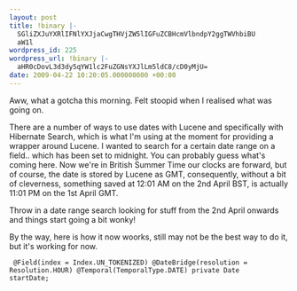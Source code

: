 ```yaml
---
layout: post
title: !binary |-
  SGliZXJuYXRlIFNlYXJjaCwgTHVjZW5lIGFuZCBHcmVlbndpY2ggTWVhbiBU
  aW1l
wordpress_id: 225
wordpress_url: !binary |-
  aHR0cDovL3d3dy5qYW1lc2FuZGNsYXJlLm5ldC8/cD0yMjU=
date: 2009-04-22 10:20:05.000000000 +00:00
---
```

Aww, what a gotcha this morning. Felt stoopid when I realised what was going on.

There are a number of ways to use dates with Lucene and specifically with Hibernate Search, which is what I'm using at the moment for providing a wrapper around Lucene. I wanted to search for a certain date range on a field.. which has been set to midnight. You can probably guess what's coming here. Now we're in British Summer Time our clocks are forward, but of course, the date is stored by Lucene as GMT, consequently, without a bit of cleverness, something saved at 12:01 AM on the 2nd April BST, is actually 11:01 PM on the 1st April GMT.

Throw in a date range search looking for stuff from the 2nd April onwards and things start going a bit wonky!

By the way, here is how it now woorks, still may not be the best way to do it, but it's working for now.

<code> @Field(index = Index.UN_TOKENIZED)
@DateBridge(resolution = Resolution.HOUR)
@Temporal(TemporalType.DATE)
private Date startDate;</code>
